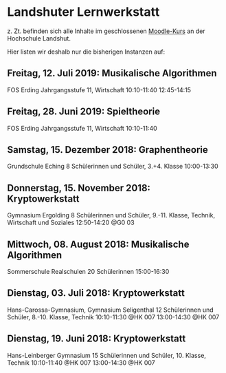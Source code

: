 # Landshuter Lernwerkstatt

z. Zt. befinden sich alle Inhalte im geschlossenen
[Moodle-Kurs](https://moodle.haw-landshut.de/course/view.php?id=3412)
an der Hochschule Landshut.

Hier listen wir deshalb nur die bisherigen Instanzen auf:

## Freitag, 12. Juli 2019: Musikalische Algorithmen
FOS Erding
Jahrgangsstufe 11, Wirtschaft
10:10-11:40
12:45-14:15

## Freitag, 28. Juni 2019: Spieltheorie
FOS Erding
Jahrgangsstufe 11, Wirtschaft
10:10-11:40

## Samstag, 15. Dezember 2018: Graphentheorie
Grundschule Eching
8 Schülerinnen und Schüler, 3.+4. Klasse
10:00-13:30

## Donnerstag, 15. November 2018: Kryptowerkstatt
Gymnasium Ergolding
8 Schülerinnen und Schüler, 9.-11. Klasse, Technik, Wirtschaft und Soziales
12:50-14:20 @G0 03

## Mittwoch, 08. August 2018: Musikalische Algorithmen
Sommerschule Realschulen
20 Schülerinnen
15:00-16:30

## Dienstag, 03. Juli 2018: Kryptowerkstatt
Hans-Carossa-Gymnasium, Gymnasium Seligenthal
12 Schülerinnen und Schüler, 8.-10. Klasse, Technik
10:10-11:30 @HK 007
13:00-14:30 @HK 007

## Dienstag, 19. Juni 2018: Kryptowerkstatt
Hans-Leinberger Gymnasium
15 Schülerinnen und Schüler, 10. Klasse, Technik
10:10-11:40 @HK 007
13:00-14:30 @HK 007
